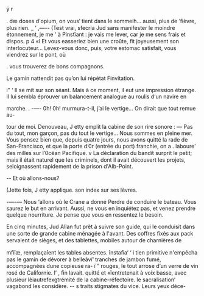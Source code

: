ÿ r

 

.  dæ doses d'opium, on vous‘ tient dans le sommeih... aussi,
  plus de ‘ﬁèvre, plus rien. _
’ ,—-- (Test vrai, sfecria Jud sans manifester le moindre étonnement, je me
 '  à Pinstïant : je vais me lever, car je me sens frais et dispos.
 p 4 «l Et vous easseriez bien une croûte, ﬁt joyeusement son interlocuteur...
Levez-vous donc, puis, votre estomac satisfait, vous viendrez sur le pont, où

 . vous trouverez de bons compagnons.

 Le gamin nattendit pas qu’on lui répétat Finvitation.

i" ‘ Il se mit sur son séant. Mais à ce moment, il eut une impression étrange.
Il lui sembla éprouver un balancement analogue au roulis d‘un navire en

marche. .
-—- 0h! 0h! murmura-t-il, j’ai le vertige... On dirait que tout remue au-

tour de moi.
Denouveau, J etty emplit la cabine de son rire sonore :
— Pas du tout, mon garçon, pas du tout le vertige... Nous sommes en
pleine mer. Vous pensez bien que, depuis quatre jours, nous avons quitté la
rade de San-Francisco, et que la porte d’0r (entrée du port) franchie, on a
. laboure’ des milles sur l’0céan Paciﬁque.
 v La déclaration du bandit surprit le petit; mais il était naturel que les
 criminels, dont il avait découvert les projets, seloignassent rapidement de
la prison d'Alb-Point.

-- Et où allons-nous?

(Jette fois, J etty applique. son index sur ses lèvres.

-—-— Nous ‘allons où le Crane a donné Perdre de conduire le bateau. Vous
saurez le but en arrivant. Aussi, ne vous en inquiétez pas, et venez prendre
quelque nourriture. Je pense que vous en ressentez le besoin.

En cinq minutes, Jud Allan fut prêt à suivre son guide, qui le conduisit
dans une sorte de grande cabine ménagée à l'avant. Des coffres ﬁxés aux
pack servaient de sièges, et des tablettes, mobiles autour de charnières de

 mﬁîæ, remplaçaîent les tables absentes.
  înstaﬁa‘ ‘ i tien primitive n'empêcha pas le gamin de dévorer à belleâvï‘ 
 tranches de jambon fumé, accompagnées dune copieuse ra-  ï
 ”  rouges, le tout arrose d’un verre de vin rosé de Californie.
l’ ,    ﬁn lavait. quitté et «ïentretenait à voix basse, avec plusieur
  lèiautrefexgtrémité de la cabine-réfectoire.
 le sacralisation‘ vagabond les considère.
 -- s traits  stigmates du vice. Leurs yeux déce-

 
 
  
   

 
  
  
    
   

    
   


